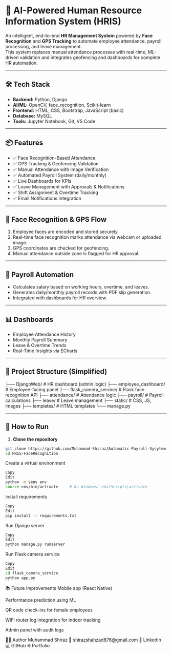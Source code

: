 # 🧠 AI-Powered Human Resource Information System (HRIS)

An intelligent, end-to-end **HR Management System** powered by **Face Recognition** and **GPS Tracking** to automate employee attendance, payroll processing, and leave management.  
This system replaces manual attendance processes with real-time, ML-driven validation and integrates geofencing and dashboards for complete HR automation.

---

## 🛠️ Tech Stack

- **Backend:** Python, Django  
- **AI/ML:** OpenCV, face_recognition, Scikit-learn  
- **Frontend:** HTML, CSS, Bootstrap, JavaScript (basic)  
- **Database:** MySQL  
- **Tools:** Jupyter Notebook, Git, VS Code  

---

## 📦 Features

- ✅ Face Recognition-Based Attendance  
- ✅ GPS Tracking & Geofencing Validation  
- ✅ Manual Attendance with Image Verification  
- ✅ Automated Payroll System (daily/monthly)  
- ✅ Live Dashboards for KPIs  
- ✅ Leave Management with Approvals & Notifications  
- ✅ Shift Assignment & Overtime Tracking  
- ✅ Email Notifications Integration  

---

## 📸 Face Recognition & GPS Flow

1. Employee faces are encoded and stored securely.  
2. Real-time face recognition marks attendance via webcam or uploaded image.  
3. GPS coordinates are checked for geofencing.  
4. Manual attendance outside zone is flagged for HR approval.

---

## 🧮 Payroll Automation

- Calculates salary based on working hours, overtime, and leaves.  
- Generates daily/monthly payroll records with PDF slip generation.  
- Integrated with dashboards for HR overview.

---

## 📊 Dashboards

- Employee Attendance History  
- Monthly Payroll Summary  
- Leave & Overtime Trends  
- Real-Time Insights via ECharts

---

## 📁 Project Structure (Simplified)

├── DjangoWeb/ # HR dashboard (admin logic)
├── employee_dashboard/ # Employee-facing panel
├── flask_camera_service/ # Flask face recognition API
├── attendance/ # Attendance logic
├── payroll/ # Payroll calculations
├── leave/ # Leave management
├── static/ # CSS, JS, images
├── templates/ # HTML templates
└── manage.py


---

## 🔧 How to Run

1. **Clone the repository**
```bash
git clone https://github.com/Muhammad-Shiraz/Automatic-Payroll-Sysytem-using-Face-recognization-and-Gps-tracking
cd HRIS-FaceRecognition
```
Create a virtual environment

```bash
Copy
Edit
python -m venv env
source env/bin/activate     # On Windows: env\Scripts\activate
```
Install requirements
```bash
Copy
Edit
pip install -r requirements.txt
```
Run Django server
```bash
Copy
Edit
python manage.py runserver
```
Run Flask camera service

```bash
Copy
Edit
cd flask_camera_service
python app.py
```
📚 Future Improvements
Mobile app (React Native)

Performance prediction using ML

QR code check-ins for female employees

WiFi router log integration for indoor tracking

Admin panel with audit logs

🙋‍♂️ Author
Muhammad Shiraz
📧 shirazshahzad876@gmail.com
🔗 LinkedIn
💻 GitHub
🌐 Portfolio

